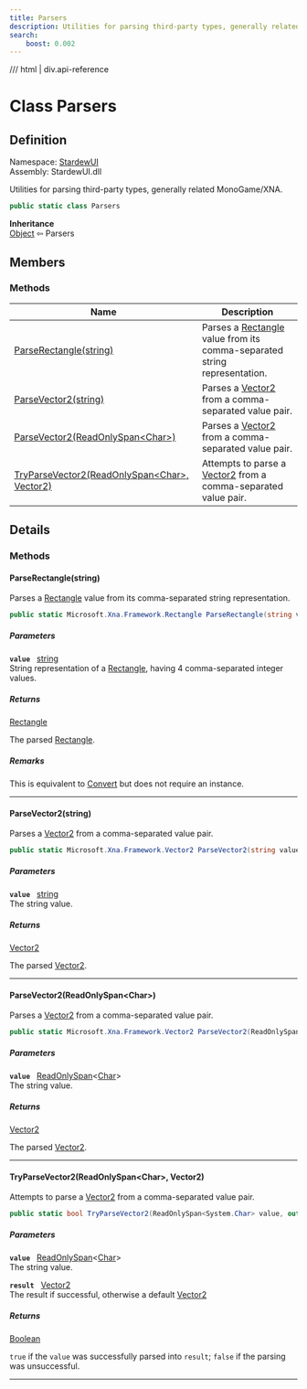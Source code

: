 ```yaml
---
title: Parsers
description: Utilities for parsing third-party types, generally related MonoGame/XNA.
search:
    boost: 0.002
---
```


<link rel="stylesheet" href="/StardewUI/stylesheets/reference.css" />

/// html | div.api-reference

# Class Parsers

## Definition

<div class="api-definition" markdown>

Namespace: [StardewUI](index.md)  
Assembly: StardewUI.dll  

</div>

Utilities for parsing third-party types, generally related MonoGame/XNA.

```cs
public static class Parsers
```

**Inheritance**  
[Object](https://learn.microsoft.com/en-us/dotnet/api/system.object) ⇦ Parsers

## Members

### Methods

 | Name | Description |
| --- | --- |
| [ParseRectangle(string)](#parserectanglestring) | Parses a [Rectangle](https://docs.monogame.net/api/Microsoft.Xna.Framework.Rectangle.html) value from its comma-separated string representation. | 
| [ParseVector2(string)](#parsevector2string) | Parses a [Vector2](https://docs.monogame.net/api/Microsoft.Xna.Framework.Vector2.html) from a comma-separated value pair. | 
| [ParseVector2(ReadOnlySpan&lt;Char&gt;)](#parsevector2readonlyspanchar) | Parses a [Vector2](https://docs.monogame.net/api/Microsoft.Xna.Framework.Vector2.html) from a comma-separated value pair. | 
| [TryParseVector2(ReadOnlySpan&lt;Char&gt;, Vector2)](#tryparsevector2readonlyspanchar-vector2) | Attempts to parse a [Vector2](https://docs.monogame.net/api/Microsoft.Xna.Framework.Vector2.html) from a comma-separated value pair. | 

## Details

### Methods

#### ParseRectangle(string)

Parses a [Rectangle](https://docs.monogame.net/api/Microsoft.Xna.Framework.Rectangle.html) value from its comma-separated string representation.

```cs
public static Microsoft.Xna.Framework.Rectangle ParseRectangle(string value);
```

##### Parameters

**`value`** &nbsp; [string](https://learn.microsoft.com/en-us/dotnet/api/system.string)  
String representation of a [Rectangle](https://docs.monogame.net/api/Microsoft.Xna.Framework.Rectangle.html), having 4 comma-separated integer values.

##### Returns

[Rectangle](https://docs.monogame.net/api/Microsoft.Xna.Framework.Rectangle.html)

  The parsed [Rectangle](https://docs.monogame.net/api/Microsoft.Xna.Framework.Rectangle.html).

##### Remarks

This is equivalent to [Convert](https://learn.microsoft.com/en-us/dotnet/api/system.convert) but does not require an instance.

-----

#### ParseVector2(string)

Parses a [Vector2](https://docs.monogame.net/api/Microsoft.Xna.Framework.Vector2.html) from a comma-separated value pair.

```cs
public static Microsoft.Xna.Framework.Vector2 ParseVector2(string value);
```

##### Parameters

**`value`** &nbsp; [string](https://learn.microsoft.com/en-us/dotnet/api/system.string)  
The string value.

##### Returns

[Vector2](https://docs.monogame.net/api/Microsoft.Xna.Framework.Vector2.html)

  The parsed [Vector2](https://docs.monogame.net/api/Microsoft.Xna.Framework.Vector2.html).

-----

#### ParseVector2(ReadOnlySpan&lt;Char&gt;)

Parses a [Vector2](https://docs.monogame.net/api/Microsoft.Xna.Framework.Vector2.html) from a comma-separated value pair.

```cs
public static Microsoft.Xna.Framework.Vector2 ParseVector2(ReadOnlySpan<System.Char> value);
```

##### Parameters

**`value`** &nbsp; [ReadOnlySpan](https://learn.microsoft.com/en-us/dotnet/api/system.readonlyspan-1)<[Char](https://learn.microsoft.com/en-us/dotnet/api/system.char)>  
The string value.

##### Returns

[Vector2](https://docs.monogame.net/api/Microsoft.Xna.Framework.Vector2.html)

  The parsed [Vector2](https://docs.monogame.net/api/Microsoft.Xna.Framework.Vector2.html).

-----

#### TryParseVector2(ReadOnlySpan&lt;Char&gt;, Vector2)

Attempts to parse a [Vector2](https://docs.monogame.net/api/Microsoft.Xna.Framework.Vector2.html) from a comma-separated value pair.

```cs
public static bool TryParseVector2(ReadOnlySpan<System.Char> value, out Microsoft.Xna.Framework.Vector2 result);
```

##### Parameters

**`value`** &nbsp; [ReadOnlySpan](https://learn.microsoft.com/en-us/dotnet/api/system.readonlyspan-1)<[Char](https://learn.microsoft.com/en-us/dotnet/api/system.char)>  
The string value.

**`result`** &nbsp; [Vector2](https://docs.monogame.net/api/Microsoft.Xna.Framework.Vector2.html)  
The result if successful, otherwise a default [Vector2](https://docs.monogame.net/api/Microsoft.Xna.Framework.Vector2.html)

##### Returns

[Boolean](https://learn.microsoft.com/en-us/dotnet/api/system.boolean)

  `true` if the `value` was successfully parsed into `result`; `false` if the parsing was unsuccessful.

-----

